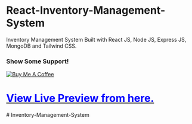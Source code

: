 # React-Inventory-Management-System
Inventory Management System Built with React JS, Node JS, Express JS, MongoDB and Tailwind CSS.

### Show Some Support!  
[![Buy Me A Coffee](https://cdn.buymeacoffee.com/buttons/v2/default-yellow.png)](https://www.buymeacoffee.com/hamzashaikh)


# [<span style="color: blue;">View Live Preview from here.</span>](https://inventory-management-rosy.vercel.app)
#   I n v e n t o r y - M a n a g e m e n t - S y s t e m  
 